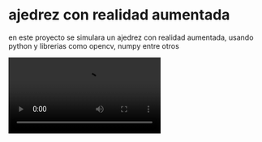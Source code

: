 # ajedrez con realidad aumentada
en este proyecto se simulara un ajedrez con realidad aumentada, usando python y librerias como opencv, numpy entre otros

![en esta parte vemos como movemos la ficha](pu1.mp4)

